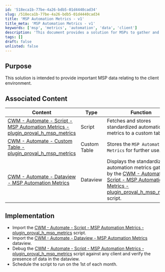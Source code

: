 ```yaml
---
id: '518eca1b-77be-4a26-bdb5-01d4440cad34'
slug: /518eca1b-77be-4a26-bdb5-01d4440cad34
title: 'MSP Automation Metrics - v1'
title_meta: 'MSP Automation Metrics - v1'
keywords: ['msp', 'metrics', 'automation', 'data', 'client']
description: 'This document provides a solution for MSPs to gather and store important data related to the client environment through automation metrics. It outlines the associated content, including scripts, custom tables, and dataviews, and provides implementation steps for effective usage.'
tags: []
draft: false
unlisted: false
---
```


## Purpose

This solution is intended to provide important MSP data relating to the client environment.

## Associated Content

| Content                                                                                                           | Type         | Function                                                                                                          |
|-------------------------------------------------------------------------------------------------------------------|--------------|-------------------------------------------------------------------------------------------------------------------|
| [CWM - Automate - Script - MSP Automation Metrics - plugin_proval_h_msp_metrics](<../cwa/scripts/MSP Automation Metrics - plugin_proval_h_msp_metrics.md>) | Script       | Fetches and stores standardized automation metrics to a custom table.                                            |
| [CWM - Automate - Custom Table - plugin_proval_h_msp_metrics](<../cwa/tables/plugin_proval_h_msp_metrics.md>)   | Custom Table | Stores the `MSP Automation Metrics` for further use.                                                             |
| [CWM - Automate - Dataview - MSP Automation Metrics](<../cwa/dataviews/MSP Automation Metrics.md>)             | Dataview     | Displays the standardized automation metrics gathered by the [CWM - Automate - Script - MSP Automation Metrics - plugin_proval_h_msp_metrics](<../cwa/scripts/MSP Automation Metrics - plugin_proval_h_msp_metrics.md>) script. |

## Implementation

- Import the [CWM - Automate - Script - MSP Automation Metrics - plugin_proval_h_msp_metrics](<../cwa/scripts/MSP Automation Metrics - plugin_proval_h_msp_metrics.md>) script.
- Import the [CWM - Automate - Dataview - MSP Automation Metrics](<../cwa/dataviews/MSP Automation Metrics.md>) dataview.
- Debug the [CWM - Automate - Script - MSP Automation Metrics - plugin_proval_h_msp_metrics](<../cwa/scripts/MSP Automation Metrics - plugin_proval_h_msp_metrics.md>) script against any client and verify the presence of data in the dataview.
- Schedule the script to run on the 1st of each month.


